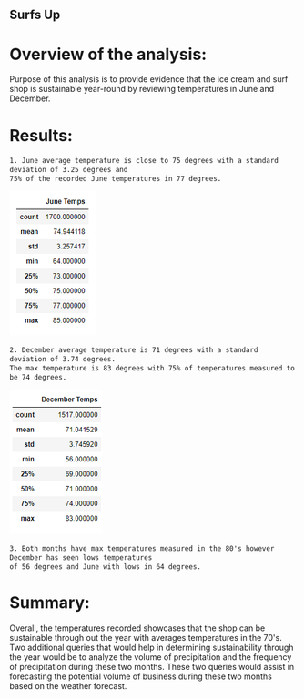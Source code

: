 ## Surfs Up

# Overview of the analysis: 
Purpose of this analysis is to provide evidence that the ice cream and surf shop is sustainable year-round 
by reviewing temperatures in June and December. 

# Results: 
    1. June average temperature is close to 75 degrees with a standard deviation of 3.25 degrees and 
    75% of the recorded June temperatures in 77 degrees. 

![June_temps.png](June_temps.png)

    2. December average temperature is 71 degrees with a standard deviation of 3.74 degrees. 
    The max temperature is 83 degrees with 75% of temperatures measured to be 74 degrees. 

![December_temps.png](December_temps.png)

    3. Both months have max temperatures measured in the 80's however December has seen lows temperatures 
    of 56 degrees and June with lows in 64 degrees. 

# Summary:
Overall, the temperatures recorded showcases that the shop can be sustainable through out the year with 
averages temperatures in the 70's. Two additional queries that would help in determining sustainability 
through the year would be to analyze the volume of precipitation and the frequency of precipitation during these two months.
These two queries would assist in forecasting the potential volume of business during these two months based on the weather forecast.  